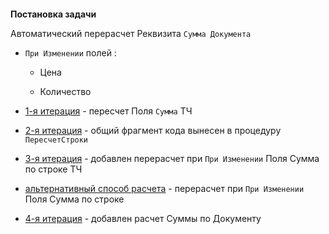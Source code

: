 

####
**Постановка задачи**

Автоматический перерасчет Реквизита `Сумма Документа`

- `При Изменении` полей :

    - Цена

    - Количество

- [1-я итерация](https://github.com/alex-dev-2020/SpecPlatform/commit/c362a059d836bf605f194c628f61fb95631d3d81) - пересчет Поля `Сумма` ТЧ

- [2-я итерация](https://github.com/alex-dev-2020/SpecPlatform/commit/3a663312a7eb725f67d179398cad7c9e6d42d839) - общий фрагмент кода вынесен в процедуру `ПересчетСтроки` 

- [3-я итерация](https://github.com/alex-dev-2020/SpecPlatform/commit/10fec37ae7e22aec0b375325494fb4a3617bc089) - добавлен перерасчет при `При Изменении` Поля Сумма по строке ТЧ 

- [альтернативный способ расчета](https://github.com/alex-dev-2020/SpecPlatform/commit/c8a7a0bad46d57c96b4c0e2b25738c6c023d2dcf) - перерасчет при `При Изменении` Поля Сумма по строке 

- [4-я итерация](https://github.com/alex-dev-2020/SpecPlatform/commit/81f4b8c4e39af9ed0773bfe47c5d8a594aad7d5c) - добавлен расчет Суммы по Документу



